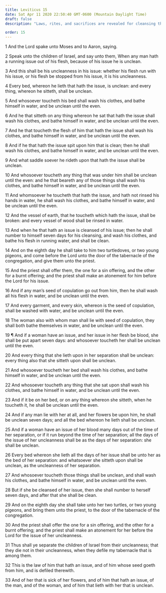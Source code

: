 ```yaml
---
title: Leviticus 15
date: Sat Apr 11 2020 22:50:40 GMT-0600 (Mountain Daylight Time)
draft: false
description: "Laws, rites, and sacrifices are revealed for cleansing those who have a discharge and other types of uncleanness."

order: 15
---
```

    
1 And the Lord spake unto Moses and to Aaron, saying.

2 Speak unto the children of Israel, and say unto them, When any man hath a running issue out of his flesh, because of his issue he is unclean.

3 And this shall be his uncleanness in his issue: whether his flesh run with his issue, or his flesh be stopped from his issue, it is his uncleanness.

4 Every bed, whereon he lieth that hath the issue, is unclean: and every thing, whereon he sitteth, shall be unclean.

5 And whosoever toucheth his bed shall wash his clothes, and bathe himself in water, and be unclean until the even.

6 And he that sitteth on any thing whereon he sat that hath the issue shall wash his clothes, and bathe himself in water, and be unclean until the even.

7 And he that toucheth the flesh of him that hath the issue shall wash his clothes, and bathe himself in water, and be unclean until the even.

8 And if he that hath the issue spit upon him that is clean; then he shall wash his clothes, and bathe himself in water, and be unclean until the even.

9 And what saddle soever he rideth upon that hath the issue shall be unclean.

10 And whosoever toucheth any thing that was under him shall be unclean until the even: and he that beareth any of those things shall wash his clothes, and bathe himself in water, and be unclean until the even.

11 And whomsoever he toucheth that hath the issue, and hath not rinsed his hands in water, he shall wash his clothes, and bathe himself in water, and be unclean until the even.

12 And the vessel of earth, that he toucheth which hath the issue, shall be broken: and every vessel of wood shall be rinsed in water.

13 And when he that hath an issue is cleansed of his issue; then he shall number to himself seven days for his cleansing, and wash his clothes, and bathe his flesh in running water, and shall be clean.

14 And on the eighth day he shall take to him two turtledoves, or two young pigeons, and come before the Lord unto the door of the tabernacle of the congregation, and give them unto the priest.

15 And the priest shall offer them, the one for a sin offering, and the other for a burnt offering; and the priest shall make an atonement for him before the Lord for his issue.

16 And if any man’s seed of copulation go out from him, then he shall wash all his flesh in water, and be unclean until the even.

17 And every garment, and every skin, whereon is the seed of copulation, shall be washed with water, and be unclean until the even.

18 The woman also with whom man shall lie with seed of copulation, they shall both bathe themselves in water, and be unclean until the even.

19 ¶ And if a woman have an issue, and her issue in her flesh be blood, she shall be put apart seven days: and whosoever toucheth her shall be unclean until the even.

20 And every thing that she lieth upon in her separation shall be unclean: every thing also that she sitteth upon shall be unclean.

21 And whosoever toucheth her bed shall wash his clothes, and bathe himself in water, and be unclean until the even.

22 And whosoever toucheth any thing that she sat upon shall wash his clothes, and bathe himself in water, and be unclean until the even.

23 And if it be on her bed, or on any thing whereon she sitteth, when he toucheth it, he shall be unclean until the even.

24 And if any man lie with her at all, and her flowers be upon him, he shall be unclean seven days; and all the bed whereon he lieth shall be unclean.

25 And if a woman have an issue of her blood many days out of the time of her separation, or if it run beyond the time of her separation; all the days of the issue of her uncleanness shall be as the days of her separation: she shall be unclean.

26 Every bed whereon she lieth all the days of her issue shall be unto her as the bed of her separation: and whatsoever she sitteth upon shall be unclean, as the uncleanness of her separation.

27 And whosoever toucheth those things shall be unclean, and shall wash his clothes, and bathe himself in water, and be unclean until the even.

28 But if she be cleansed of her issue, then she shall number to herself seven days, and after that she shall be clean.

29 And on the eighth day she shall take unto her two turtles, or two young pigeons, and bring them unto the priest, to the door of the tabernacle of the congregation.

30 And the priest shall offer the one for a sin offering, and the other for a burnt offering; and the priest shall make an atonement for her before the Lord for the issue of her uncleanness.

31 Thus shall ye separate the children of Israel from their uncleanness; that they die not in their uncleanness, when they defile my tabernacle that is among them.

32 This is the law of him that hath an issue, and of him whose seed goeth from him, and is defiled therewith.

33 And of her that is sick of her flowers, and of him that hath an issue, of the man, and of the woman, and of him that lieth with her that is unclean.
